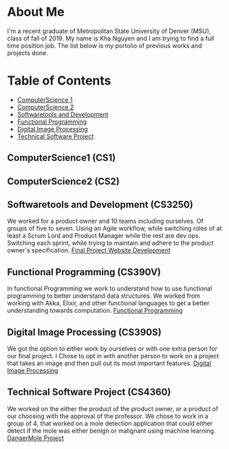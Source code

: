 # About Me
I'm a recent graduate of Metropolitan State University of Denver (MSU), class of fall of 2019. My name is Kha Nguyen and I am trying to find a full time position job. The list below is my portolio of previous works and projects done.

# Table of Contents
* [ComputerScience 1](KhaNguyenN/MSU/README.md/ComputerScience1)
* [ComputerScience 2](KhaNguyenN/MSU/README.md/ComputerScience2)
* [Softwaretools and Development](KhaNguyenN/MSU/README.md/Softwaretools)
* [Functional Programming](KhaNguyenN/MSU/README.md/Functional)
* [Digital Image Processing](KhaNguyenN/MSU/README.md/Digital)
* [Technical Software Project](KhaNguyenN/MSU/README.md/Technical)

## ComputerScience1 (CS1)
## ComputerScience2 (CS2)
## Softwaretools and Development (CS3250)
We worked for a product owner and 10 teams including ourselves. Of groups of five to seven. Using an Agile workflow, while switching roles of at least a Scrum Lord and Product Manager while the rest are dev ops. Switching each sprint, while trying to maintain and adhere to the product owner's specification. [Final Project Website Development](https://bitbucket.org/clarkdollard/cwmt/src/master/)
## Functional Programming (CS390V)
In functional Programming we work to understand how to use functional programming to better understand data structures. We worked from working with Akka, Elixir, and other functional languages to get a better understanding towards computation. [Functional Programming](https://github.com/KhaNguyenN/MSU/tree/master/CS390v)
## Digital Image Processing (CS390S)
We got the option to either work by ourselves or with one extra person for our final project. I Chose to opt in with another person to work on a project that takes an image and then pull out its most important features. [Digital Image Processing](https://github.com/KhaNguyenN/MSU/tree/master/CS390s)
## Technical Software Project (CS4360)
We worked on the either the product of the product owner, or a product of our choosing with the approval of the professor. We chose to work in a group of 4, that worked on a mole detection application that could either detect if the mole was either benign or malignant using machine learning. [DangerMole Project](https://github.com/KhaNguyenN/DangerMole) 
